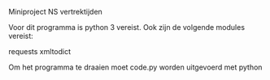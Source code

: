 Miniproject NS vertrektijden

Voor dit programma is python 3 vereist. 
Ook zijn de volgende modules vereist:

requests
xmltodict

Om het programma te draaien moet code.py worden uitgevoerd met python